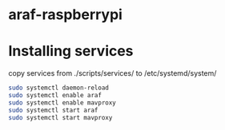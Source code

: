 # araf-raspberrypi




# Installing services

copy services from ./scripts/services/ to /etc/systemd/system/
```bash
sudo systemctl daemon-reload
sudo systemctl enable araf 
sudo systemctl enable mavproxy 
sudo systemctl start araf 
sudo systemctl start mavproxy 
```

